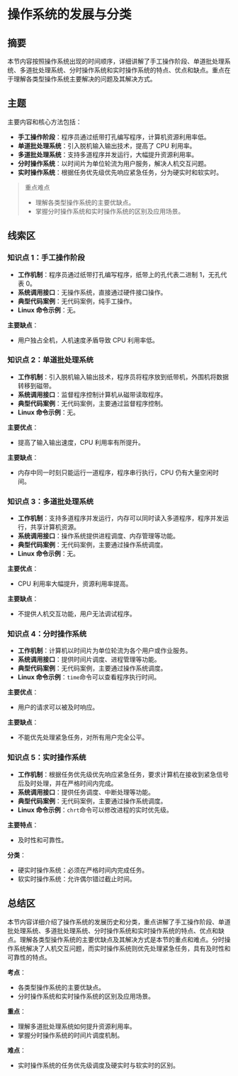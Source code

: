 # 操作系统的发展与分类

## 摘要

本节内容按照操作系统出现的时间顺序，详细讲解了手工操作阶段、单道批处理系统、多道批处理系统、分时操作系统和实时操作系统的特点、优点和缺点。重点在于理解各类型操作系统主要解决的问题及其解决方式。

## 主题

主要内容和核心方法包括：

- **手工操作阶段**：程序员通过纸带打孔编写程序，计算机资源利用率低。
- **单道批处理系统**：引入脱机输入输出技术，提高了 CPU 利用率。
- **多道批处理系统**：支持多道程序并发运行，大幅提升资源利用率。
- **分时操作系统**：以时间片为单位轮流为用户服务，解决人机交互问题。
- **实时操作系统**：根据任务优先级优先响应紧急任务，分为硬实时和软实时。

> 重点难点
>
> - 理解各类型操作系统的主要优缺点。
> - 掌握分时操作系统和实时操作系统的区别及应用场景。

## 线索区

### 知识点 1：手工操作阶段

- **工作机制**：程序员通过纸带打孔编写程序，纸带上的孔代表二进制 1，无孔代表 0。
- **系统调用接口**：无操作系统，直接通过硬件接口操作。
- **典型代码案例**：无代码案例，纯手工操作。
- **Linux 命令示例**：无。

**主要缺点**：

- 用户独占全机，人机速度矛盾导致 CPU 利用率低。

### 知识点 2：单道批处理系统

- **工作机制**：引入脱机输入输出技术，程序员将程序放到纸带机，外围机将数据转移到磁带。
- **系统调用接口**：监督程序控制计算机从磁带读取程序。
- **典型代码案例**：无代码案例，主要通过监督程序控制。
- **Linux 命令示例**：无。

**主要优点**：

- 提高了输入输出速度，CPU 利用率有所提升。

**主要缺点**：

- 内存中同一时刻只能运行一道程序，程序串行执行，CPU 仍有大量空闲时间。

### 知识点 3：多道批处理系统

- **工作机制**：支持多道程序并发运行，内存可以同时读入多道程序，程序并发运行，共享计算机资源。
- **系统调用接口**：操作系统提供进程调度、内存管理等功能。
- **典型代码案例**：无代码案例，主要通过操作系统调度。
- **Linux 命令示例**：无。

**主要优点**：

- CPU 利用率大幅提升，资源利用率提高。

**主要缺点**：

- 不提供人机交互功能，用户无法调试程序。

### 知识点 4：分时操作系统

- **工作机制**：计算机以时间片为单位轮流为各个用户或作业服务。
- **系统调用接口**：提供时间片调度、进程管理等功能。
- **典型代码案例**：无代码案例，主要通过操作系统调度。
- **Linux 命令示例**：`time`命令可以查看程序执行时间。

**主要优点**：

- 用户的请求可以被及时响应。

**主要缺点**：

- 不能优先处理紧急任务，对所有用户完全公平。

### 知识点 5：实时操作系统

- **工作机制**：根据任务优先级优先响应紧急任务，要求计算机在接收到紧急信号后及时处理，并在严格时间内完成。
- **系统调用接口**：提供任务调度、中断处理等功能。
- **典型代码案例**：无代码案例，主要通过操作系统调度。
- **Linux 命令示例**：`chrt`命令可以修改进程的实时优先级。

**主要特点**：

- 及时性和可靠性。

**分类**：

- 硬实时操作系统：必须在严格时间内完成任务。
- 软实时操作系统：允许偶尔错过截止时间。

## 总结区

本节内容详细介绍了操作系统的发展历史和分类，重点讲解了手工操作阶段、单道批处理系统、多道批处理系统、分时操作系统和实时操作系统的特点、优点和缺点。理解各类型操作系统的主要优缺点及其解决方式是本节的重点和难点。分时操作系统解决了人机交互问题，而实时操作系统则优先处理紧急任务，具有及时性和可靠性的特点。

**考点**：

- 各类型操作系统的主要优缺点。
- 分时操作系统和实时操作系统的区别及应用场景。

**重点**：

- 理解多道批处理系统如何提升资源利用率。
- 掌握分时操作系统的时间片调度机制。

**难点**：

- 实时操作系统的任务优先级调度及硬实时与软实时的区别。
